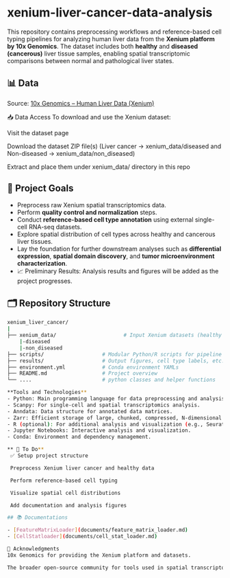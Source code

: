 # xenium-liver-cancer-data-analysis

This repository contains preprocessing workflows and reference-based cell typing pipelines for analyzing human liver data from the **Xenium platform by 10x Genomics**. The dataset includes both **healthy** and **diseased (cancerous)** liver tissue samples, enabling spatial transcriptomic comparisons between normal and pathological liver states.

## 📊 Data
Source: [10x Genomics – Human Liver Data (Xenium)](https://www.10xgenomics.com/datasets/human-liver-data-xenium-human-multi-tissue-and-cancer-panel-1-standard)

📥 Data Access
To download and use the Xenium dataset:

Visit the dataset page

Download the dataset ZIP file(s) (Liver cancer -> xenium_data/diseased and Non-diseased -> xenium_data/non_diseased)

Extract and place them under xenium_data/ directory in this repo

## 📌 Project Goals

- Preprocess raw Xenium spatial transcriptomics data.
- Perform **quality control and normalization** steps.
- Conduct **reference-based cell type annotation** using external single-cell RNA-seq datasets.
- Explore spatial distribution of cell types across healthy and cancerous liver tissues.
- Lay the foundation for further downstream analyses such as **differential expression**, **spatial domain discovery**, and **tumor microenvironment characterization**.
- 📈 Preliminary Results: Analysis results and figures will be added as the project progresses.


## 🗂️ Repository Structure

```bash
xenium_liver_cancer/
|
├── xenium_data/                      # Input Xenium datasets (healthy & diseased)
    |-diseased
    |-non_diseased
├── scripts/                   # Modular Python/R scripts for pipeline steps
├── results/                   # Output figures, cell type labels, etc.
├── environment.yml            # Conda environment YAMLs
├── README.md                  # Project overview
└── ....                       # python classes and helper functions

**Tools and Technologies**
- Python: Main programming language for data preprocessing and analysis.
- Scanpy: For single-cell and spatial transcriptomics analysis.
- Anndata: Data structure for annotated data matrices.
- Zarr: Efficient storage of large, chunked, compressed, N-dimensional arrays.
- R (optional): For additional analysis and visualization (e.g., Seurat).
- Jupyter Notebooks: Interactive analysis and visualization.
- Conda: Environment and dependency management.

** 📌 To Do**
 ✅ Setup project structure

 Preprocess Xenium liver cancer and healthy data

 Perform reference-based cell typing

 Visualize spatial cell distributions

 Add documentation and analysis figures

## 📚 Documentations

- [FeatureMatrixLoader](documents/feature_matrix_loader.md)
- [CellStatloader](documents/cell_stat_loader.md)

🙋 Acknowledgments
10x Genomics for providing the Xenium platform and datasets.

The broader open-source community for tools used in spatial transcriptomics.

